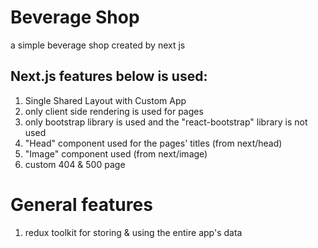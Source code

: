 # Beverage Shop

a simple beverage shop created by next js

## Next.js features below is used:

1. Single Shared Layout with Custom App
2. only client side rendering is used for pages
3. only bootstrap library is used and the "react-bootstrap" library is not used
4. "Head" component used for the pages' titles (from next/head)
5. "Image" component used (from next/image)
6. custom 404 & 500 page

# General features

1. redux toolkit for storing & using the entire app's data
